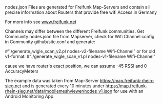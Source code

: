 nodes.json Files are generated for Freifunk Map-Servers and contain
all precise information about Routers that provide free wifi Access in Germany 

For more info see www.freifunk.net

Channels may differ between the different Freifunk communities. Get Community nodes.json file from Mapserver, check for Wifi Channel config in Community github/site.conf and generate:

#"./generate_wigle_scan_v2.pl nodes-v2-filename Wifi-Channel" 
  or for old v1-format:
#"./generate_wigle_scan_v1.pl nodes-v1-filename Wifi-Channel"
 
cause we have router's exact position, we can assume -45 RSSI and 0 AccuracyMeters  

The example data was taken from Map-Server https://map.freifunk-rhein-sieg.net
and is generated every 10 minutes under 
https://map.freifunk-rhein-sieg.net/data/mobilemeshviewer/nodes_v1.json
for use with an Android Monitoring App.
